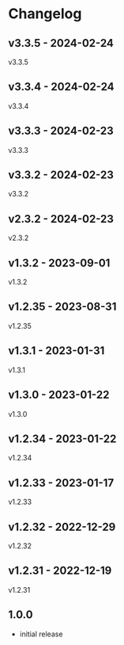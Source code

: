 # Changelog

## v3.3.5 - 2024-02-24

v3.3.5

## v3.3.4 - 2024-02-24

v3.3.4

## v3.3.3 - 2024-02-23

v3.3.3

## v3.3.2 - 2024-02-23

v3.3.2

## v2.3.2 - 2024-02-23

v2.3.2

## v1.3.2 - 2023-09-01

v1.3.2

## v1.2.35 - 2023-08-31

v1.2.35

## v1.3.1 - 2023-01-31

v1.3.1

## v1.3.0 - 2023-01-22

v1.3.0

## v1.2.34 - 2023-01-22

v1.2.34

## v1.2.33 - 2023-01-17

v1.2.33

## v1.2.32 - 2022-12-29

v1.2.32

## v1.2.31 - 2022-12-19

v1.2.31

## 1.0.0

- initial release

